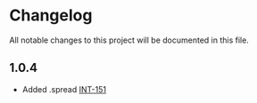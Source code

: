# Changelog

All notable changes to this project will be documented in this file.

## 1.0.4

-   Added .spread [INT-151](https://abedev.atlassian.net/browse/INT-151)
